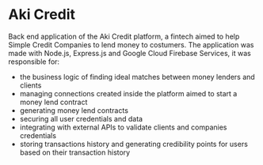 ﻿# Aki Credit
 
 Back end application of the Aki Credit platform, a fintech aimed to help Simple Credit Companies to lend money to costumers. The application was made with Node.js, Express.js and Google Cloud Firebase Services, it was responsible for: 

- the business logic of finding ideal matches between money lenders and clients
- managing connections created inside the platform aimed to start a money lend contract
- generating money lend contracts
- securing all user credentials and data
- integrating with external APIs to validate clients and companies credentials
- storing transactions history and generating credibility points for users based on their transaction history
